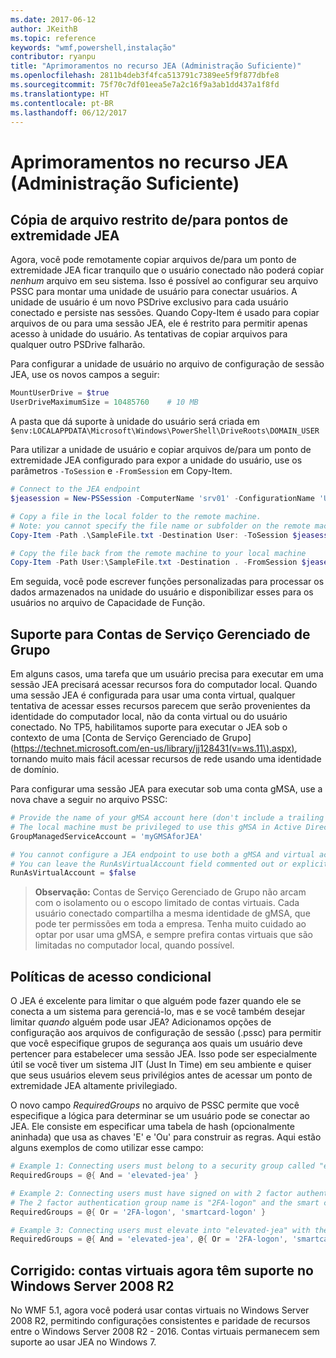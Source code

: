 ```yaml
---
ms.date: 2017-06-12
author: JKeithB
ms.topic: reference
keywords: "wmf,powershell,instalação"
contributor: ryanpu
title: "Aprimoramentos no recurso JEA (Administração Suficiente)"
ms.openlocfilehash: 2811b4deb3f4fca513791c7389ee5f9f877dbfe8
ms.sourcegitcommit: 75f70c7df01eea5e7a2c16f9a3ab1dd437a1f8fd
ms.translationtype: HT
ms.contentlocale: pt-BR
ms.lasthandoff: 06/12/2017
---
```

# <a name="improvements-to-just-enough-administration-jea"></a>Aprimoramentos no recurso JEA (Administração Suficiente)

## <a name="constrained-file-copy-tofrom-jea-endpoints"></a>Cópia de arquivo restrito de/para pontos de extremidade JEA

Agora, você pode remotamente copiar arquivos de/para um ponto de extremidade JEA ficar tranquilo que o usuário conectado não poderá copiar *nenhum* arquivo em seu sistema.
Isso é possível ao configurar seu arquivo PSSC para montar uma unidade de usuário para conectar usuários.
A unidade de usuário é um novo PSDrive exclusivo para cada usuário conectado e persiste nas sessões.
Quando Copy-Item é usado para copiar arquivos de ou para uma sessão JEA, ele é restrito para permitir apenas acesso à unidade do usuário.
As tentativas de copiar arquivos para qualquer outro PSDrive falharão.

Para configurar a unidade de usuário no arquivo de configuração de sessão JEA, use os novos campos a seguir:

```powershell
MountUserDrive = $true
UserDriveMaximumSize = 10485760    # 10 MB
```

A pasta que dá suporte à unidade do usuário será criada em `$env:LOCALAPPDATA\Microsoft\Windows\PowerShell\DriveRoots\DOMAIN_USER`

Para utilizar a unidade de usuário e copiar arquivos de/para um ponto de extremidade JEA configurado para expor a unidade do usuário, use os parâmetros `-ToSession` e `-FromSession` em Copy-Item.

```powershell
# Connect to the JEA endpoint
$jeasession = New-PSSession -ComputerName 'srv01' -ConfigurationName 'UserDemo'

# Copy a file in the local folder to the remote machine.
# Note: you cannot specify the file name or subfolder on the remote machine. You must exactly type "User:"
Copy-Item -Path .\SampleFile.txt -Destination User: -ToSession $jeasession

# Copy the file back from the remote machine to your local machine
Copy-Item -Path User:\SampleFile.txt -Destination . -FromSession $jeasession
```

Em seguida, você pode escrever funções personalizadas para processar os dados armazenados na unidade do usuário e disponibilizar esses para os usuários no arquivo de Capacidade de Função.

## <a name="support-for-group-managed-service-accounts"></a>Suporte para Contas de Serviço Gerenciado de Grupo

Em alguns casos, uma tarefa que um usuário precisa para executar em uma sessão JEA precisará acessar recursos fora do computador local.
Quando uma sessão JEA é configurada para usar uma conta virtual, qualquer tentativa de acessar esses recursos parecem que serão provenientes da identidade do computador local, não da conta virtual ou do usuário conectado.
No TP5, habilitamos suporte para executar o JEA sob o contexto de uma [Conta de Serviço Gerenciado de Grupo] (https://technet.microsoft.com/en-us/library/jj128431(v=ws.11\).aspx), tornando muito mais fácil acessar recursos de rede usando uma identidade de domínio.

Para configurar uma sessão JEA para executar sob uma conta gMSA, use a nova chave a seguir no arquivo PSSC:

```powershell
# Provide the name of your gMSA account here (don't include a trailing $)
# The local machine must be privileged to use this gMSA in Active Directory
GroupManagedServiceAccount = 'myGMSAforJEA'

# You cannot configure a JEA endpoint to use both a gMSA and virtual account
# You can leave the RunAsVirtualAccount field commented out or explicitly set it to false
RunAsVirtualAccount = $false
```

> **Observação:** Contas de Serviço Gerenciado de Grupo não arcam com o isolamento ou o escopo limitado de contas virtuais.
> Cada usuário conectado compartilha a mesma identidade de gMSA, que pode ter permissões em toda a empresa.
> Tenha muito cuidado ao optar por usar uma gMSA, e sempre prefira contas virtuais que são limitadas no computador local, quando possível.

## <a name="conditional-access-policies"></a>Políticas de acesso condicional

O JEA é excelente para limitar o que alguém pode fazer quando ele se conecta a um sistema para gerenciá-lo, mas e se você também desejar limitar *quando* alguém pode usar JEA?
Adicionamos opções de configuração aos arquivos de configuração de sessão (.pssc) para permitir que você especifique grupos de segurança aos quais um usuário deve pertencer para estabelecer uma sessão JEA.
Isso pode ser especialmente útil se você tiver um sistema JIT (Just In Time) em seu ambiente e quiser que seus usuários elevem seus privilégios antes de acessar um ponto de extremidade JEA altamente privilegiado.

O novo campo *RequiredGroups* no arquivo de PSSC permite que você especifique a lógica para determinar se um usuário pode se conectar ao JEA.
Ele consiste em especificar uma tabela de hash (opcionalmente aninhada) que usa as chaves 'E' e 'Ou' para construir as regras.
Aqui estão alguns exemplos de como utilizar esse campo:

```powershell
# Example 1: Connecting users must belong to a security group called "elevated-jea"
RequiredGroups = @{ And = 'elevated-jea' }

# Example 2: Connecting users must have signed on with 2 factor authentication or a smart card
# The 2 factor authentication group name is "2FA-logon" and the smart card group name is "smartcard-logon"
RequiredGroups = @{ Or = '2FA-logon', 'smartcard-logon' }

# Example 3: Connecting users must elevate into "elevated-jea" with their JIT system and have logged on with 2FA or a smart card
RequiredGroups = @{ And = 'elevated-jea', @{ Or = '2FA-logon', 'smartcard-logon' }}
```

## <a name="fixed-virtual-accounts-are-now-supported-on-windows-server-2008-r2"></a>Corrigido: contas virtuais agora têm suporte no Windows Server 2008 R2
No WMF 5.1, agora você poderá usar contas virtuais no Windows Server 2008 R2, permitindo configurações consistentes e paridade de recursos entre o Windows Server 2008 R2 - 2016.
Contas virtuais permanecem sem suporte ao usar JEA no Windows 7.

